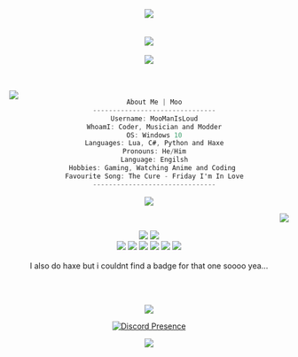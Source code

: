 <body>
<div align="center">
<img src="https://fontmeme.com/permalink/230427/5e71cf40a9baff6d049d1340fb08b848.png">
</div>
<br><br>
<div align="center">
<img src="https://i.pinimg.com/originals/b9/85/42/b98542fd46391a887e670a3bbfbf7bb1.gif">
<br><br>
<div align="center">
<img align="center" src="https://fontmeme.com/permalink/230427/e2c005de035b8cde304f33eee2070ab6.png">

<br><br>
<img align="left" src="https://static.wikia.nocookie.net/acchikocchi/images/8/88/Tsumiki32.png/revision/latest?cb=20150629202333">

```csharp
About Me | Moo
-------------------------------
Username: MooManIsLoud
WhoamI: Coder, Musician and Modder
OS: Windows 10
Languages: Lua, C#, Python and Haxe
Pronouns: He/Him
Language: Engilsh
Hobbies: Gaming, Watching Anime and Coding 
Favourite Song: The Cure - Friday I'm In Love
-------------------------------
```
<img align="center" src="https://fontmeme.com/permalink/230427/f854ea4b6d8a7576be63eb60d9abd6e9.png">


<br>
<p>
  <div align="center">
<img src="https://i.ibb.co/GW6F5WV/fg1vnue50vtmu4cjkg329lmhi0-d7a2fcb18994c7f21b951b5aa4288210-1.png" align="right">
  </div>
</div>
<div>
  <br>
<p align="center"><img src="https://img.shields.io/badge/html5%20-%23E34F26.svg?&style=for-the-badge&logo=html5&logoColor=white"/> <img src="https://img.shields.io/badge/css3%20-%231572B6.svg?&style=for-the-badge&logo=css3&logoColor=white"/><br>
 <img src="https://img.shields.io/badge/node.js%20-%2343853D.svg?&style=for-the-badge&logo=node.js&logoColor=white"/> <img src="https://img.shields.io/badge/javascript%20-%23323330.svg?&style=for-the-badge&logo=javascript&logoColor=%23F7DF1E"/> <img src="https://img.shields.io/badge/git%20-%23F05033.svg?&style=for-the-badge&logo=git&logoColor=white"/> <img src="https://img.shields.io/badge/lua-%232C2D72.svg?style=for-the-badge&logo=lua&logoColor=white"> <img src="https://img.shields.io/badge/python-3670A0?style=for-the-badge&logo=python&logoColor=ffdd54" > <img src="https://img.shields.io/badge/c#-%2300599C.svg?style=for-the-badge&logo=c%2B%2B&logoColor=white"><br><br>
 I also do haxe but i couldnt find a badge for that one soooo yea...
</p>
<br>
</p>
<br>
</body>

<img src="https://fontmeme.com/permalink/230427/c56317c9a6f5eb447cca299df9b009ea.png">

[![Discord Presence](https://lanyard.cnrad.dev/api/436601741090488350)](https://discord.com/users/436601741090488350)

![](https://dcbadge.vercel.app/api/shield/436601741090488350)
